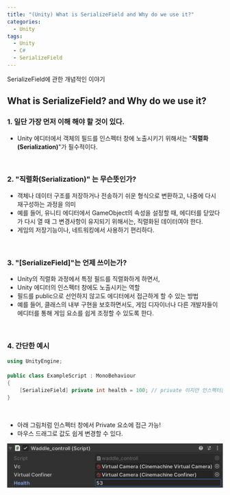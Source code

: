 ```yaml
---
title: "(Unity) What is SerializeField and Why do we use it?"
categories:
  - Unity
tags:
  - Unity
  - C#
  - SerializeField
---
```


SerializeField에 관한 개념적인 이야기 

## What is SerializeField? and Why do we use it?
### 1. 일단 가장 먼저 이해 해야 할 것이 있다.  
- Unity 에디터에서 객체의 필드를 인스펙터 창에 노출시키기 위해서는 "**직렬화(Serialization)**"가 필수적이다.  

&nbsp;

###  2. "**직렬화(Serialization)**" 는 무슨뜻인가?  
- 객체나 데이터 구조를 저장하거나 전송하기 쉬운 형식으로 변환하고, 나중에 다시 재구성하는 과정을 의미
- 예를 들어, 유니티 에디터에서 GameObject의 속성을 설정할 때, 에디터를 닫았다가 다시 열 때 그 변경사항이 유지되기 위해서는, 직렬화된 데이터여야 한다.
- 게임의 저장기능이나, 네트워킹에서 사용하기 편리하다.  

&nbsp;

### 3. "**[SerializeField]**"는 언제 쓰이는가?  
-  Unity의 직렬화 과정에서 특정 필드를 직렬화하게 하면서,  
-  Unity 에디터의 인스펙터 창에도 노출시키는 역할
-  필드를 public으로 선언하지 않고도 에디터에서 접근하게 할 수 있는 방법
-  예를 들어, 클래스의 내부 구현을 보호하면서도, 게임 디자이너나 다른 개발자들이 에디터를 통해 게임 요소를 쉽게 조정할 수 있도록 한다.

&nbsp;

### 4. 간단한 예시
```c#
using UnityEngine;

public class ExampleScript : MonoBehaviour
{
    [SerializeField] private int health = 100; // private 이지만 인스펙터창에 보이게된다.
}
```
&nbsp;

- 아래 그림처럼 인스펙터 창에서 Private 요소에 접근 가능!  
- 마우스 드래그로 값도 쉽게 변경할 수 있다.  

![SF](../../assets/image/2024-04-23-SerializeField/SerializeField.png)
